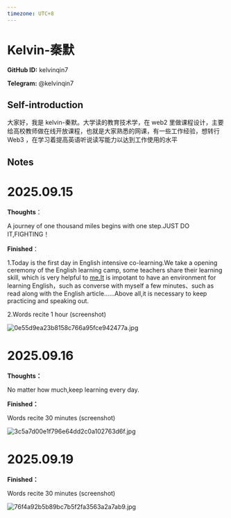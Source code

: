```yaml
---
timezone: UTC+8
---
```


# Kelvin-秦默

**GitHub ID:** kelvinqin7

**Telegram:** @kelvinqin7

## Self-introduction

大家好，我是 kelvin-秦默。大学读的教育技术学，在 web2 里做课程设计，主要给高校教师做在线开放课程，也就是大家熟悉的网课，有一些工作经验，想转行 Web3 ，在学习着提高英语听说读写能力以达到工作使用的水平

## Notes
<!-- Content_START -->

# 2025.09.15
<!-- DAILY_CHECKIN_2025-09-15_START -->
**Thoughts**：

A journey of one thousand miles begins with one step.JUST DO IT,FIGHTING！

**Finished**：

1.Today is the first day in English intensive co-learning.We take a opening ceremony of the English learning camp, some teachers share their learning skill, which is very helpful to [me.It](http://me.It) is impotant to have an environment for learning English，such as converse with myself a few minutes、such as read along with the English article……Above all,it is necessary to keep practicing and speaking out.

2.Words recite 1 hour (screenshot)

![0e55d9ea23b8158c766a95fce942477a.jpg](https://raw.githubusercontent.com/IntensiveCoLearning/english_3rd/main/assets/kelvinqin7/images/2025-09-15-1757944076462-0e55d9ea23b8158c766a95fce942477a.jpg)
<!-- DAILY_CHECKIN_2025-09-15_END -->

# 2025.09.16
<!-- DAILY_CHECKIN_2025-09-16_START -->
**Thoughts：**

No matter how much,keep learning every day.

**Finished：**

Words recite 30 minutes (screenshot)

![3c5a7d00e1f796e64dd2c0a102763d6f.jpg](https://raw.githubusercontent.com/IntensiveCoLearning/english_3rd/main/assets/kelvinqin7/images/2025-09-16-1758038295021-3c5a7d00e1f796e64dd2c0a102763d6f.jpg)
<!-- DAILY_CHECKIN_2025-09-16_END -->

# 2025.09.19
<!-- DAILY_CHECKIN_2025-09-19_START -->
**Finished：**

Words recite 30 minutes (screenshot)

![76f4a92b5b89bc7b5f2fa3563a2a7ab9.jpg](https://raw.githubusercontent.com/IntensiveCoLearning/english_3rd/main/assets/kelvinqin7/images/2025-09-19-1758297361003-76f4a92b5b89bc7b5f2fa3563a2a7ab9.jpg)
<!-- DAILY_CHECKIN_2025-09-19_END -->
<!-- Content_END -->
